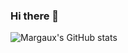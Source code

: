 ### Hi there 👋
![Margaux's GitHub stats](https://github-readme-stats.vercel.app/api?username=margaux83&show_icons=true&theme=tokyonight)
